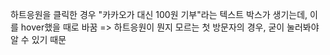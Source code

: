 하트응원을 클릭한 경우 "카카오가 대신 100원 기부"라는 텍스트 박스가 생기는데, 이를 hover했을 때로 바꿈
=> 하트응원이 뭔지 모르는 첫 방문자의 경우, 굳이 눌러봐야 알 수 있기 때문
